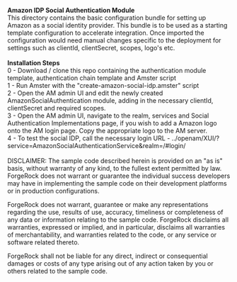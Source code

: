 <b>Amazon IDP Social Authentication Module</b>
<br/>
This directory contains the basic configuration bundle for setting up Amazon as a social identity provider.
This bundle is to be used as a starting template configuration to accelerate integration.  Once imported the configuration would need manual changes specific to the deployment for settings such as clientId, clientSecret, scopes, logo's etc.
<br/>
<br/>
<b>Installation Steps</b>
<br/>
0 - Download / clone this repo containing the authentication module template, authentication chain template and Amster script
<br/>
1 - Run Amster with the "create-amazon-social-idp.amster" script
<br/>
2 - Open the AM admin UI and edit the newly created AmazonSocialAuthentication module, adding in the necessary clientId, clientSecret and required scopes.
<br/>
3 - Open the AM admin UI, navigate to the realm, services and Social Authentication Implementations page, if you wish to add a Amazon logo onto the AM login page.  Copy the appropriate logo to the AM server.
<br/>
4 - To test the social IDP, call the necessary login URL - ../openam/XUI/?service=AmazonSocialAuthenticationService&realm=/#login/
<br/>
<br/>
DISCLAIMER: The sample code described herein is provided on an "as is" basis, without warranty of any kind, to the fullest extent permitted by law. ForgeRock does not warrant or guarantee the individual success developers may have in implementing the sample code on their development platforms or in production configurations.

ForgeRock does not warrant, guarantee or make any representations regarding the use, results of use, accuracy, timeliness or completeness of any data or information relating to the sample code. ForgeRock disclaims all warranties, expressed or implied, and in particular, disclaims all warranties of merchantability, and warranties related to the code, or any service or software related thereto.

ForgeRock shall not be liable for any direct, indirect or consequential damages or costs of any type arising out of any action taken by you or others related to the sample code.
